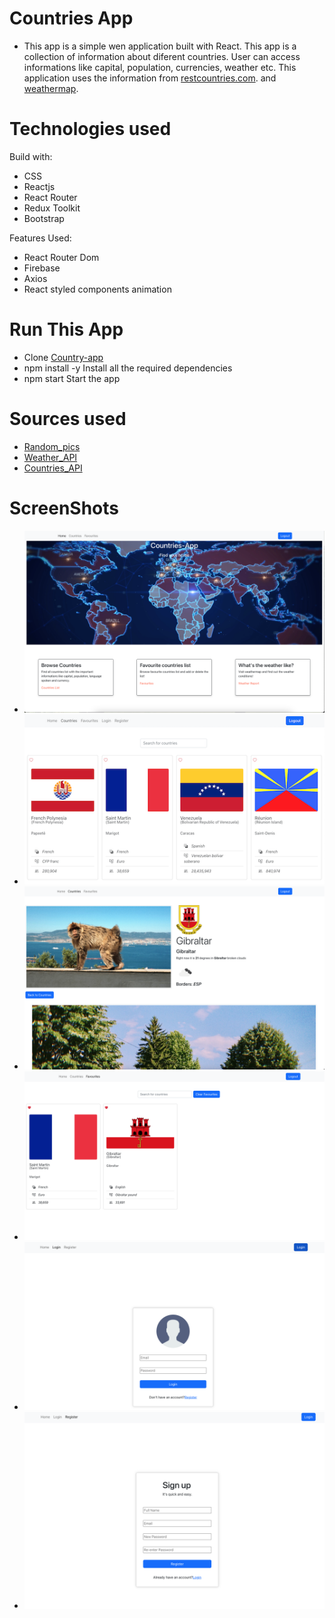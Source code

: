 # Countries App

- This app is a simple wen application built with React. This app is a collection of information about diferent countries. User can access informations like capital, population, currencies, weather etc. This application uses the information from [restcountries.com](https://restcountries.com/). and [weathermap](https://openweathermap.org/).

# Technologies used

Build with:

- CSS
- Reactjs
- React Router
- Redux Toolkit
- Bootstrap

Features Used:

- React Router Dom
- Firebase
- Axios
- React styled components animation

# Run This App

- Clone [Country-app](https://github.com/BalThapa/Countries-app.git)
- npm install -y Install all the required dependencies
- npm start Start the app

# Sources used

- [Random_pics](https://unsplash.com/)
- [Weather_API](https://openweathermap.org/api)
- [Countries_API](https://restcountries.com/)

# ScreenShots

- ![Home](/src/Assets/1.png)
- ![CountriesList](/src/Assets/3.png)
- ![CountriesSingle](/src/Assets/2.png)
- ![Favourites](/src/Assets/4.png)
- ![Login](/src/Assets/5.png)
- ![Register](/src/Assets/6.png)
